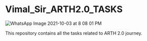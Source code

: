 # Vimal_Sir_ARTH2.0_TASKS










![WhatsApp Image 2021-10-03 at 8 08 01 PM](https://user-images.githubusercontent.com/67653554/135758838-20626f09-b423-4353-9bd8-ad629fc97a85.jpeg)





This repository contains all the tasks related to ARTH 2.0 journey.
